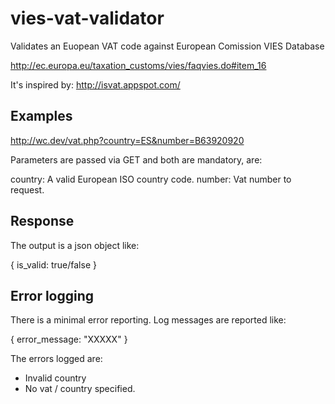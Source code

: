 vies-vat-validator
==================

Validates an Euopean VAT code against European Comission VIES Database

http://ec.europa.eu/taxation_customs/vies/faqvies.do#item_16

It's inspired by: http://isvat.appspot.com/

Examples
-------------

http://wc.dev/vat.php?country=ES&number=B63920920

Parameters are passed via GET and both are mandatory, are:

country: A valid European ISO country code.
number: Vat number to request.

Response
-------

The output is a json object like:

{
	is_valid: true/false
}


Error logging
--------------

There is a minimal error reporting. Log messages are reported like:

{
	error_message: "XXXXX"
}

The errors logged are:

- Invalid country
- No vat / country specified.